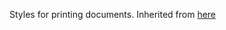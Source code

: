 Styles for printing documents. Inherited from [here](https://github.com/h5bp/html5-boilerplate/blob/master/css/main.css)